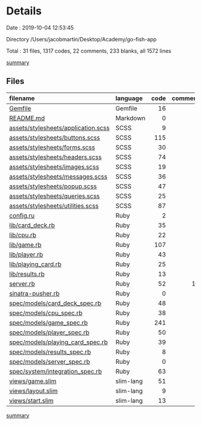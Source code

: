 # Details

Date : 2019-10-04 12:53:45

Directory /Users/jacobmartin/Desktop/Academy/go-fish-app

Total : 31 files,  1317 codes, 22 comments, 233 blanks, all 1572 lines

[summary](results.md)

## Files
| filename | language | code | comment | blank | total |
| :--- | :--- | ---: | ---: | ---: | ---: |
| [Gemfile](file:///Users/jacobmartin/Desktop/Academy/go-fish-app/Gemfile) | Gemfile | 16 | 0 | 2 | 18 |
| [README.md](file:///Users/jacobmartin/Desktop/Academy/go-fish-app/README.md) | Markdown | 0 | 0 | 1 | 1 |
| [assets/stylesheets/application.scss](file:///Users/jacobmartin/Desktop/Academy/go-fish-app/assets/stylesheets/application.scss) | SCSS | 9 | 0 | 0 | 9 |
| [assets/stylesheets/buttons.scss](file:///Users/jacobmartin/Desktop/Academy/go-fish-app/assets/stylesheets/buttons.scss) | SCSS | 115 | 0 | 17 | 132 |
| [assets/stylesheets/forms.scss](file:///Users/jacobmartin/Desktop/Academy/go-fish-app/assets/stylesheets/forms.scss) | SCSS | 30 | 0 | 4 | 34 |
| [assets/stylesheets/headers.scss](file:///Users/jacobmartin/Desktop/Academy/go-fish-app/assets/stylesheets/headers.scss) | SCSS | 74 | 0 | 9 | 83 |
| [assets/stylesheets/images.scss](file:///Users/jacobmartin/Desktop/Academy/go-fish-app/assets/stylesheets/images.scss) | SCSS | 19 | 0 | 2 | 21 |
| [assets/stylesheets/messages.scss](file:///Users/jacobmartin/Desktop/Academy/go-fish-app/assets/stylesheets/messages.scss) | SCSS | 36 | 0 | 4 | 40 |
| [assets/stylesheets/popup.scss](file:///Users/jacobmartin/Desktop/Academy/go-fish-app/assets/stylesheets/popup.scss) | SCSS | 47 | 0 | 2 | 49 |
| [assets/stylesheets/queries.scss](file:///Users/jacobmartin/Desktop/Academy/go-fish-app/assets/stylesheets/queries.scss) | SCSS | 25 | 3 | 5 | 33 |
| [assets/stylesheets/utilities.scss](file:///Users/jacobmartin/Desktop/Academy/go-fish-app/assets/stylesheets/utilities.scss) | SCSS | 87 | 0 | 25 | 112 |
| [config.ru](file:///Users/jacobmartin/Desktop/Academy/go-fish-app/config.ru) | Ruby | 2 | 0 | 1 | 3 |
| [lib/card_deck.rb](file:///Users/jacobmartin/Desktop/Academy/go-fish-app/lib/card_deck.rb) | Ruby | 35 | 0 | 8 | 43 |
| [lib/cpu.rb](file:///Users/jacobmartin/Desktop/Academy/go-fish-app/lib/cpu.rb) | Ruby | 22 | 0 | 5 | 27 |
| [lib/game.rb](file:///Users/jacobmartin/Desktop/Academy/go-fish-app/lib/game.rb) | Ruby | 107 | 1 | 20 | 128 |
| [lib/player.rb](file:///Users/jacobmartin/Desktop/Academy/go-fish-app/lib/player.rb) | Ruby | 43 | 1 | 12 | 56 |
| [lib/playing_card.rb](file:///Users/jacobmartin/Desktop/Academy/go-fish-app/lib/playing_card.rb) | Ruby | 25 | 0 | 6 | 31 |
| [lib/results.rb](file:///Users/jacobmartin/Desktop/Academy/go-fish-app/lib/results.rb) | Ruby | 13 | 0 | 2 | 15 |
| [server.rb](file:///Users/jacobmartin/Desktop/Academy/go-fish-app/server.rb) | Ruby | 52 | 10 | 12 | 74 |
| [sinatra-pusher.rb](file:///Users/jacobmartin/Desktop/Academy/go-fish-app/sinatra-pusher.rb) | Ruby | 0 | 0 | 1 | 1 |
| [spec/models/card_deck_spec.rb](file:///Users/jacobmartin/Desktop/Academy/go-fish-app/spec/models/card_deck_spec.rb) | Ruby | 48 | 0 | 9 | 57 |
| [spec/models/cpu_spec.rb](file:///Users/jacobmartin/Desktop/Academy/go-fish-app/spec/models/cpu_spec.rb) | Ruby | 38 | 0 | 8 | 46 |
| [spec/models/game_spec.rb](file:///Users/jacobmartin/Desktop/Academy/go-fish-app/spec/models/game_spec.rb) | Ruby | 241 | 1 | 45 | 287 |
| [spec/models/player_spec.rb](file:///Users/jacobmartin/Desktop/Academy/go-fish-app/spec/models/player_spec.rb) | Ruby | 50 | 0 | 9 | 59 |
| [spec/models/playing_card_spec.rb](file:///Users/jacobmartin/Desktop/Academy/go-fish-app/spec/models/playing_card_spec.rb) | Ruby | 39 | 0 | 8 | 47 |
| [spec/models/results_spec.rb](file:///Users/jacobmartin/Desktop/Academy/go-fish-app/spec/models/results_spec.rb) | Ruby | 8 | 2 | 2 | 12 |
| [spec/models/server_spec.rb](file:///Users/jacobmartin/Desktop/Academy/go-fish-app/spec/models/server_spec.rb) | Ruby | 0 | 0 | 1 | 1 |
| [spec/system/integration_spec.rb](file:///Users/jacobmartin/Desktop/Academy/go-fish-app/spec/system/integration_spec.rb) | Ruby | 63 | 4 | 12 | 79 |
| [views/game.slim](file:///Users/jacobmartin/Desktop/Academy/go-fish-app/views/game.slim) | slim-lang | 51 | 0 | 0 | 51 |
| [views/layout.slim](file:///Users/jacobmartin/Desktop/Academy/go-fish-app/views/layout.slim) | slim-lang | 9 | 0 | 0 | 9 |
| [views/start.slim](file:///Users/jacobmartin/Desktop/Academy/go-fish-app/views/start.slim) | slim-lang | 13 | 0 | 1 | 14 |

[summary](results.md)